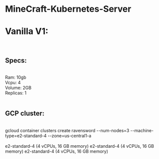 # MineCraft-Kubernetes-Server

<h1>Vanilla V1:</h1>
<br>
<h2>Specs:</h2>
<br>
Ram: 10gb
<br>
Vcpu: 4
<br>
Volume: 2GB
<br>
Replicas: 1
<br>
<br>
<h2>GCP cluster:</h2>
<br>
gcloud container clusters create ravensword --num-nodes=3 --machine-type=e2-standard-4 --zone=us-central1-a
<br>
<br>
e2-standard-4 (4 vCPUs, 16 GB memory)
e2-standard-4 (4 vCPUs, 16 GB memory)
e2-standard-4 (4 vCPUs, 16 GB memory)